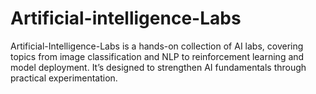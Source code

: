 # Artificial-intelligence-Labs
Artificial-Intelligence-Labs is a hands-on collection of AI labs, covering topics from image classification and NLP to reinforcement learning and model deployment. It’s designed to strengthen AI fundamentals through practical experimentation.
